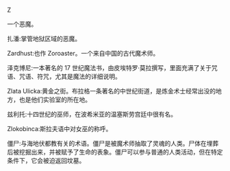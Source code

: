 <title>Dictionary of Magic</title> <link href="e9780806536989_css.css" rel="stylesheet" type="text/css"> 

Z

一个恶魔。

扎潘:掌管地狱区域的恶魔。

Zardhust:也作 Zoroaster。一个来自中国的古代魔术师。

泽克博尼:一本著名的 17 世纪魔法书，由皮埃特罗·莫拉撰写，里面充满了关于咒语、咒语、符咒，尤其是魔法的详细说明。

Zlata Ulicka:黄金之街。布拉格一条著名的中世纪街道，是炼金术士经常出没的地方，也是他们实验室的所在地。

兹利托:十四世纪的巫师，在波希米亚的温塞斯劳宫廷中很有名。

Zlokobinca:斯拉夫语中对女巫的称呼。

僵尸:与海地伏都教有关的术语。僵尸是被魔术师抽取了灵魂的人类。尸体在埋葬后被挖掘出来，并被赋予了生命的表象。僵尸可以参与普通的人类活动，但在特定条件下，它会被迫返回坟墓。
